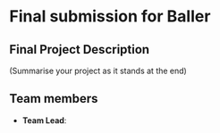 # Final submission for Baller
## Final Project Description
(Summarise your project as it stands at the end)
## Team members
* **Team Lead**: 
